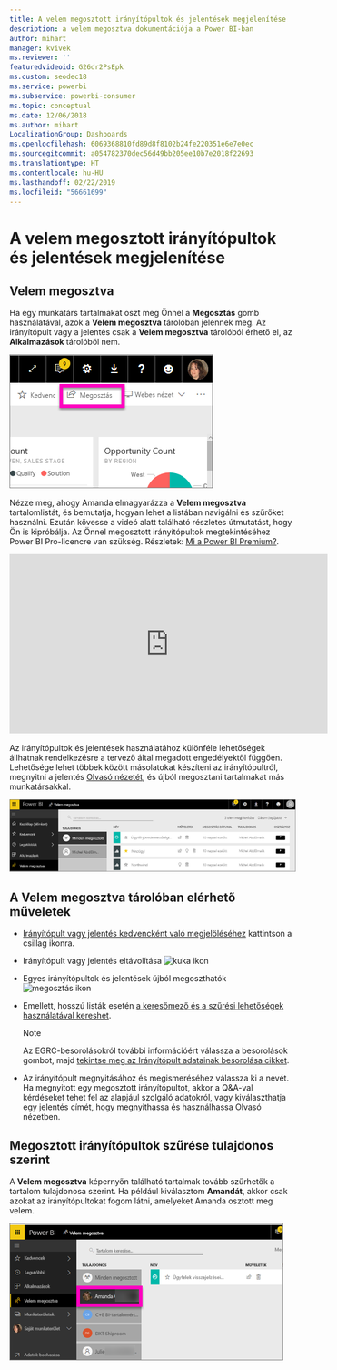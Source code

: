 ```yaml
---
title: A velem megosztott irányítópultok és jelentések megjelenítése
description: a velem megosztva dokumentációja a Power BI-ban
author: mihart
manager: kvivek
ms.reviewer: ''
featuredvideoid: G26dr2PsEpk
ms.custom: seodec18
ms.service: powerbi
ms.subservice: powerbi-consumer
ms.topic: conceptual
ms.date: 12/06/2018
ms.author: mihart
LocalizationGroup: Dashboards
ms.openlocfilehash: 6069368810fd89d8f8102b24fe220351e6e7e0ec
ms.sourcegitcommit: a054782370dec56d49bb205ee10b7e2018f22693
ms.translationtype: HT
ms.contentlocale: hu-HU
ms.lasthandoff: 02/22/2019
ms.locfileid: "56661699"
---
```

# <a name="display-the-dashboards-and-reports-that-have-been-shared-with-me"></a>A velem megosztott irányítópultok és jelentések megjelenítése
## <a name="shared-with-me"></a>Velem megosztva

Ha egy munkatárs tartalmakat oszt meg Önnel a **Megosztás** gomb használatával, azok a **Velem megosztva** tárolóban jelennek meg. Az irányítópult vagy a jelentés csak a **Velem megosztva** tárolóból érhető el, az **Alkalmazások** tárolóból nem.

![Megosztás ikon](./media/end-user-shared-with-me/power-bi-share-dash.png)

Nézze meg, ahogy Amanda elmagyarázza a **Velem megosztva** tartalomlistát, és bemutatja, hogyan lehet a listában navigálni és szűrőket használni. Ezután kövesse a videó alatt található részletes útmutatást, hogy Ön is kipróbálja. Az Önnel megosztott irányítópultok megtekintéséhez Power BI Pro-licencre van szükség. Részletek: [Mi a Power BI Premium?](../service-premium.md).

<iframe width="560" height="315" src="https://www.youtube.com/embed/G26dr2PsEpk" frameborder="0" allowfullscreen></iframe>

Az irányítópultok és jelentések használatához különféle lehetőségek állhatnak rendelkezésre a tervező által megadott engedélyektől függően. Lehetősége lehet többek között másolatokat készíteni az irányítópultról, megnyitni a jelentés [Olvasó nézetét](end-user-reading-view.md), és újból megosztani tartalmakat más munkatársakkal.

![A Velem megosztva tároló](./media/end-user-shared-with-me/power-bi-container.png)

## <a name="actions-available-from-the-shared-with-me-container"></a>A **Velem megosztva** tárolóban elérhető műveletek
* [Irányítópult vagy jelentés kedvencként való megjelöléséhez](end-user-favorite.md) kattintson a csillag ikonra.
* Irányítópult vagy jelentés eltávolítása  ![kuka ikon](./media/end-user-shared-with-me/power-bi-delete-icon.png)
* Egyes irányítópultok és jelentések újból megoszthatók  ![megosztás ikon](./media/end-user-shared-with-me/power-bi-share-icon-new.png)
* Emellett, hosszú listák esetén [a keresőmező és a szűrési lehetőségek használatával kereshet](end-user-search-sort.md).
  
  > [!NOTE]
  > Az EGRC-besorolásokról további információért válassza a besorolások gombot, majd [tekintse meg az Irányítópult adatainak besorolása cikket](../service-data-classification.md).
  > 
  > 
* Az irányítópult megnyitásához és megismeréséhez válassza ki a nevét. Ha megnyitott egy megosztott irányítópultot, akkor a Q&A-val kérdéseket tehet fel az alapjául szolgáló adatokról, vagy kiválaszthatja egy jelentés címét, hogy megnyithassa és használhassa Olvasó nézetben.

## <a name="filter-shared-dashboards-by-owner"></a>Megosztott irányítópultok szűrése tulajdonos szerint
A **Velem megosztva** képernyőn található tartalmak tovább szűrhetők a tartalom tulajdonosa szerint. Ha például kiválasztom **Amandát**, akkor csak azokat az irányítópultokat fogom látni, amelyeket Amanda osztott meg velem.

![irányítópult tulajdonos szerint szűrve](./media/end-user-shared-with-me/power-bi-owner-new.png)